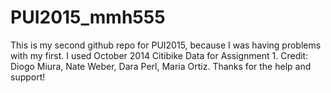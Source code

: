 # PUI2015_mmh555
This is my second github repo for PUI2015, because I was having problems with my first.
I used October 2014 Citibike Data for Assignment 1.
Credit: Diogo Miura, Nate Weber, Dara Perl, Maria Ortiz. Thanks for the help and support!
